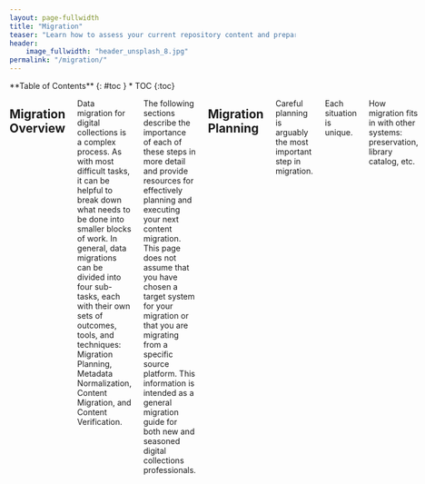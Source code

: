 ```yaml
---
layout: page-fullwidth
title: "Migration"
teaser: "Learn how to assess your current repository content and prepare it for a move to another system"
header:
    image_fullwidth: "header_unsplash_8.jpg"
permalink: "/migration/"
---
```

<div class="row">
<div class="medium-4 medium-push-8 columns" markdown="1">
<div class="panel radius" markdown="1">
**Table of Contents**
{: #toc }
*  TOC
{:toc}
</div>
</div>

<div class="medium-8 medium-pull-4 columns" markdown="1">

## Migration Overview

Data migration for digital collections is a complex process. As with most difficult tasks, it can be helpful to break down what needs to be done into smaller blocks of work. In general, data migrations can be divided into four sub-tasks, each with their own sets of outcomes, tools, and techniques: Migration Planning, Metadata Normalization, Content Migration, and Content Verification.

The following sections describe the importance of each of these steps in more detail and provide resources for effectively planning and executing your next content migration. This page does not assume that you have chosen a target system for your migration or that you are migrating from a specific source platform. This information is intended as a general migration guide for both new and seasoned digital collections professionals.

## Migration Planning

Careful planning is arguably the most important step in migration.

Each situation is unique.

How migration fits in with other systems: preservation, library catalog, etc.

### Content Analysis

Data Types

File Types

File Locations

### Metadata Analysis

Metadata Schema

Data Quality

## Normalize Metadata

_add content here..._

### Before Export

_add content here..._

### In Transit

_add content here..._

### After Import

_add content here..._

## Migrate Content

Once you’ve normalized your metadata, you have to move it into your new system.  If you are moving onto a hosted platform, this might require another round of metadata changes to accommodate the platform’s framework. The steps here include: identify the platform’s requirements, crosswalk your schema to the new one, export your content, and finally import your content.

### Model Work Types

Your new digital asset management system should have some basic way of housing metadata. In some systems, like CONTENTdm, the metadata profile is based on the collection. In Hyku/Hyrax, metadata is structured around a work type. Hyku currently uses a “generic work”, which is a Dublin Core-based schema that is standard for Hyrax. The two most important pieces of information to gather from your new platform are the schema preference (Dublin Core, MODS, MARC, etc.)  and the fields available.  

A Hyku generic work has 16 fields

<table>
  <tr>
    <th>Field</th>
    <th>Required</th>
    <th>Predicate</th>
    <th>Definition</th>
  </tr>
  <tr>
    <td>Title</td>
    <td>✓</td>
    <td>dct:title</td>
    <td>A name to aid in identifying a resource.</td>
  </tr>
  <tr>
    <td>Creator</td>
    <td>✓</td>
    <td>dce:creator</td>
    <td>The person or group responsible for the resource. Usually this is the author of the content. Personal names should be entered with the last name first, e.g. “Smith, John”.</td>
  </tr>
  <tr>
    <td>Keyword</td>
    <td>✓</td>
    <td>dce:relation</td>
    <td>Words or phrases you select to describe what the resource is about. These are used to search for content.</td>
  </tr>
  <tr>
    <td>Rights statement</td>
    <td>✓</td>
    <td>edm:rights</td>
    <td>Indicates the copyright and reuse status of the resource. While licenses cannot always be asserted, a rights statement can be. See <a href="RightsStatements.org">RightsStatements.org</a> for more information.</td>
  </tr>
  <tr>
    <td>Contributor</td>
    <td> </td>
    <td>dce:contributor</td>
    <td>A person or group you want to recognize for playing a role in the creation of the resource, but not the primary role.</td>
  </tr>
  <tr>
    <td>Description</td>
    <td> </td>
    <td>dce:description</td>
    <td>Free-text notes about the resource. On Hyku's dashboard it is called “Abstract or Summary"</td>
  </tr>
  <tr>
    <td>License</td>
    <td> </td>
    <td>dct:rights</td>
    <td>Licensing and distribution information governing access to the work.</td>
  </tr>
  <tr>
    <td>Publisher</td>
    <td> </td>
    <td>dce:publisher</td>
    <td>The person or group making the resource available.</td>
  </tr>
  <tr>
    <td>Date created</td>
    <td> </td>
    <td>dct:created</td>
    <td>The date on which the resource was created. Strongly recommended to select a particular date encoding (such as EDTF) to guide date formats.</td>
  </tr>
  <tr>
    <td>Subject</td>
    <td> </td>
    <td>dce:subject</td>
    <td>Headings or index terms describing what the resource is about; these need to conform to an existing vocabulary (Keywords should be used for uncontrolled values).</td>
  </tr>
  <tr>
    <td>Language</td>
    <td> </td>
    <td>dce:language</td>
    <td>The language of the resource’s content. Best practice is to select a language representation to follow, such as <a href="http://id.loc.gov/vocabulary/iso639-1.html">ISO 639-1</a> or full names taken from a controlled vocabulary.</td>
  </tr>
  <tr>
    <td>Identifier</td>
    <td> </td>
    <td>dct:identifier</td>
    <td>A unique handle identifying the resource. This does not affect the identifier minted for managing your resource in Hyku.</td>
  </tr>
  <tr>
    <td>Location</td>
    <td> </td>
    <td>foaf:basedNear</td>
    <td>A place name related to the resource, such as its site of publication, or the city, state, or country the work contents are about. Best practice is to select, if possible, one definition (such as ‘place of origin of the work’) for this field across objects in a collection or collections in your repository.</td>
  </tr>
  <tr>
    <td>Related URL</td>
    <td> </td>
    <td>rdfs:seeAlso</td>
    <td>A link to a website or other specific content (audio, video, PDF document) related to the resource.</td>
  </tr>
  <tr>
    <td>Source</td>
    <td> </td>
    <td>dct:source</td>
    <td>An identifier for a related resource from which the described resource is derived, in whole or in part.</td>
  </tr>
  <tr>
    <td>Resource Type</td>
    <td> </td>
    <td>dct:type</td>
    <td>Pre-defined categories in Hyku to describe the type of content being uploaded. More than one type may be selected.</td>
  </tr>
</table>

For more information regarding these Fields, including expected values and examples, please visit the <a href="https://docs.google.com/document/d/1RXRT08236E98RTKASX-bL60qLoBeZgYXFUSD4XBOIa">_Hyku Metadata Documentation (DRAFT)_</a> and <a href="https://gist.github.com/cmh2166/723bebaee52d9ba4eb68eebc904484">_Hyrax Metadata Technical Documentation_</a>. 

### Map Metadata

Once you know your target system’s metadata schema, you will need to map your current schema to it.  <a href="https://www.getty.edu/publications/intrometadata/metadata-matters/#fn:2">The Getty Institute</a> “refer[s] to _mapping_ as the intellectual activity of comparing and analyzing two metadata schemas, and to _crosswalks_ as the visual product of mapping.”

Many of these crosswalks have become standardized and are available from the Library of Congress. Here are some examples:  

<ul><li><a href="http://www.loc.gov/marc/dccross.html">Dublin Core to MARC</a></li>
    <li><a href="http://www.loc.gov/standards/mods/dcsimple-mods.html">Dublin Core to MODS</a></li>
    <li><a href="http://www.loc.gov/marc/marc2dc.html">MARC to Dublin Core</a></li>
    <li><a href="https://www.loc.gov/standards/mods/mods-mapping.html">MARC to MODS</a></li></ul>
    
Crosswalking is not always as simple as changing the field name, as laid out in the white paper <a href="https://groups.niso.org/publications/white_papers/crosswalk/">"Issues in Crosswalking Content Metadata Standards"</a> (1998)  by St. Pierre and LaPlant. Some common issues are:

<ul><li><strong>One-to-Many:</strong> When an element in your current schema has separate elements in your target system.  Example: if your current system only uses "date", it’s possible to enter a schema that has multiple date fields.</li>
    <li><strong>No clear binary:</strong> When an existing element has no clear equivalent in the new system. This occurs often when the granularity of your system is higher than that of the target. Typically this will result in a broader list of entries within the keywords or description fields. When confronting this challenge, you will often lose specificity or may choose to omit fields from your existing metadata altogether.</li>
    <li><strong>Structural differences:</strong> Some schemas (EAD, etc) allow for hierarchical metadata, while others (MARC, etc) are flat. </li></ul>
    
There are no easy ways around the issues above, and your institution’s decisions on these should come from internal knowledge and context. CONTENTdm and Hyku both use Dublin Core, so the crosswalking required is at the field-level and will require mapping decisions that could be unique to your CONTENTdm instance or even your individual collections.  The Bridge2Hyku toolkit includes CDM-Bridge which comes preloaded with Hyku’s standard target metadata to get you a head start on determining your mapping and easily exporting your metadata through it.  
    


### Source Repository Export

_add content here..._

### Target Repository Import

_add content here..._

## Content Verification

_add content here..._

### Data Integrity

_add content here..._

### Data Presentation

_add content here..._

## Migration Resources

### Deciding to Make The Leap 

- <a href="http://www.dlib.org/dlib/september15/stein/09stein.html">Taking Control: Identifying Motivations for Migrating Library Digital Asset Management Systems</a><br>_Ayla Stein and Santi Thompson (October 2015)_

- <a href="http://hdl.handle.net/10657/1575">Hitting the Road towards a Greater Digital Destination: Evaluating and Testing DAMS at the University of Houston Libraries</a><br>_Annie Wu, Santi Thompson, Rachel Vacek, Sean Watkins, and Andrew Weidner (June 2016)_

- <a href="https://www.slideshare.net/DuraSpace/32818-open-source-repository-upgrades-top-advice-from-practitioners-webinar-recording">Open Source Repository Upgrades: Top Advice from Practitioners</a><br>_Duraspace (March 2018)_

- <a href="https://journal.code4lib.org/articles/8327">Breaking Up With CONTENTdm: Why and How One Institution Took the Leap to Open Source</a><br>_Heather Gilbert and Tyler Mobley (April 2013)_

- <a href="https://www.bepress.com/webinar/evaluating-planning-completing-successful-migration-case-study/">Evaluating, Planning, and Completing a Successful Migration: A Case Study</a><br>_Elizabeth Chance (2018)_

### Metadata Migration Resources 

- <a href="http://dcpapers.dublincore.org/pubs/article/view/3861">Collaborative Metadata Application Profile Development for DAMS Migration</a><br>_Anne Washington and Andrew Weidner (2017)_

- <a href="http://dcpapers.dublincore.org/pubs/article/view/3773">Metadata Quality Control for Content Migration: The Metadata Migration Project at the University of Houston</a><br>_Andrew Weidner and Annie Wu (2015)_

- <a href="http://dcevents.dublincore.org/IntConf/dc-2014/paper/view/218">Automated Enhancement of Controlled Vocabularies: Upgrading Legacy Metadata in CONTENTdm</a><br>_Andrew Weidner, Annie Wu, and Santi Thompson (2014)_

- <a href="https://www.getty.edu/publications/intrometadata/">Getty Institute's Introduction to Metadata 3rd Edition</a><br>_Edited by Murtha Baca (2016)_

{% include _improve_content.html %}

</div>
</div>
